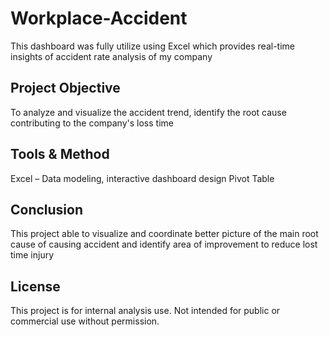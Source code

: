 # Workplace-Accident

This dashboard was fully utilize using Excel which provides real-time insights of accident rate analysis of my company

## Project Objective

To analyze and visualize the accident trend, identify the root cause contributing to the company's loss time

## Tools & Method

Excel – Data modeling, interactive dashboard design
Pivot Table


## Conclusion

This project able to visualize and coordinate better picture of the main root cause of causing accident and identify area of improvement to reduce lost time injury

## License

This project is for internal analysis use. Not intended for public or commercial use without permission.
